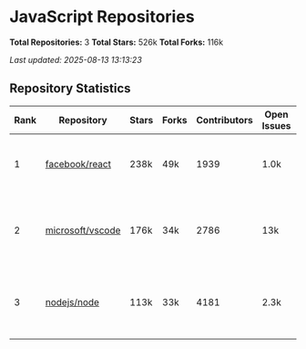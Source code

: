 # JavaScript Repositories

**Total Repositories:** 3
**Total Stars:** 526k
**Total Forks:** 116k

*Last updated: 2025-08-13 13:13:23*

## Repository Statistics

| Rank | Repository | Stars | Forks | Contributors | Open Issues | Open PRs | Last Active | Top Languages |
|---|---|---|---|---|---|---|---|---|
| 1 | [facebook/react](https://github.com/facebook/react) | 238k | 49k | 1939 | 1.0k | 219 | 2025-08-13 | JavaScript (66.9%), TypeScript (29.6%), HTML (1... |
| 2 | [microsoft/vscode](https://github.com/microsoft/vscode) | 176k | 34k | 2786 | 13k | 677 | 2025-08-13 | TypeScript (95.4%), CSS (1.4%), JavaScript (1.1... |
| 3 | [nodejs/node](https://github.com/nodejs/node) | 113k | 33k | 4181 | 2.3k | 620 | 2025-08-13 | JavaScript (61.9%), C++ (23.2%), Python (10.4%)... |